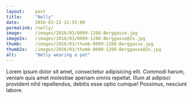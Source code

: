 ```yaml
---
layout:    post
title:     "Nelly"
date:      2016-03-22 21:55:00
permalink: /nelly/
image:     /images/2016/03/0099-1288-Berggasse.jpg
image2x:   /images/2016/03/0099-1288-Berggasse@2x.jpg
thumb:     /images/2016/03/thumb-0099-1288-Berggasse.jpg
thumb2x:   /images/2016/03/thumb-0099-1288-Berggasse@2x.jpg
alt:       "Nelly wearing a pot"
---
```


Lorem ipsum dolor sit amet, consectetur adipisicing elit. Commodi harum, veniam quis amet molestiae aperiam omnis repellat. Illum at adipisci provident nihil repellendus, debitis esse optio cumque! Possimus, nesciunt labore.

